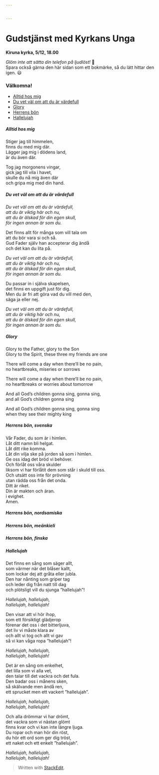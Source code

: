 ```yaml
---


---
```


<h1 id="gudstjänst-med-kyrkans-unga">Gudstjänst med Kyrkans Unga</h1>
<p><strong>Kiruna kyrka, 5/12, 18.00</strong></p>
<p><em>Glöm inte att sätta din telefon på ljudlöst!</em> 🤫<br>
Spara också gärna den här sidan som ett bokmärke, så du lätt hittar den igen. 😃</p>
<h3 id="välkomna">Välkomna!</h3>
<ul>
<li><a href="#alltid-hos-mig">Alltid hos mig</a></li>
<li><a href="#du-vet-v%C3%A4l-om-att-du-%C3%A4r-v%C3%A4rdefull">Du vet väl om att du är värdefull</a></li>
<li><a href="#glory">Glory</a></li>
<li><a href="#herrens-b%C3%B6n">Herrens bön</a></li>
<li><a href="#hallelujah">Hallelujah</a></li>
</ul>
<h5 id="alltid-hos-mig">Alltid hos mig</h5>
<p>Stiger jag till himmelen,<br>
finns du med mig där.<br>
Lägger jag mig i dödens land,<br>
är du även där.</p>
<p>Tog jag morgonens vingar,<br>
gick jag till vila i havet,<br>
skulle du nå mig även där<br>
och gripa mig med din hand.</p>
<h5 id="du-vet-väl-om-att-du-är-värdefull">Du vet väl om att du är värdefull</h5>
<p><em>Du vet väl om att du är värdefull,</em><br>
<em>att du är viktig här och nu,</em><br>
<em>att du är älskad för din egen skull,</em><br>
<em>för ingen annan är som du.</em></p>
<p>Det finns allt för många som vill tala om<br>
att du bör vara si och så.<br>
Gud Fader själv han accepterar dig ändå<br>
och det kan du lita på.</p>
<p><em>Du vet väl om att du är värdefull,</em><br>
<em>att du är viktig här och nu,</em><br>
<em>att du är älskad för din egen skull,</em><br>
<em>för ingen annan är som du.</em></p>
<p>Du passar in i själva skapelsen,<br>
det finns en uppgift just för dig.<br>
Men du är fri att göra vad du vill med den,<br>
säga ja eller nej.</p>
<p><em>Du vet väl om att du är värdefull,</em><br>
<em>att du är viktig här och nu,</em><br>
<em>att du är älskad för din egen skull,</em><br>
<em>för ingen annan är som du.</em></p>
<h5 id="glory">Glory</h5>
<p>Glory to the Father, glory to the Son<br>
Glory to the Spirit, these three my friends are one</p>
<p>There will come a day when there’ll be no pain,<br>
no heartbreaks, miseries or sorrows</p>
<p>There will come a day when there’ll be no pain,<br>
no heartbreaks or worries about tomorrow</p>
<p>And all God’s children gonna sing, gonna sing,<br>
and all God’s children gonna sing</p>
<p>And all God’s children gonna sing, gonna sing<br>
when they see their mighty king</p>
<h5 id="herrens-bön-svenska">Herrens bön, svenska</h5>
<p>Vår Fader, du som är i himlen.<br>
Låt ditt namn bli helgat.<br>
Låt ditt rike komma.<br>
Låt din vilja ske på jorden så som i himlen.<br>
Ge oss idag det bröd vi behöver.<br>
Och förlåt oss våra skulder<br>
liksom vi har förlåtit dem som står i skuld till oss.<br>
Och utsätt oss inte för prövning<br>
utan rädda oss från det onda.<br>
Ditt är riket.<br>
Din är makten och äran.<br>
i evighet.<br>
Amen.</p>
<h5 id="herrens-bön-nordsamiska">Herrens bön, nordsamiska</h5>
<h5 id="herrens-bön-meänkieli">Herrens bön, meänkieli</h5>
<h5 id="herrens-bön-finska">Herrens bön, finska</h5>
<h5 id="hallelujah">Hallelujah</h5>
<p>Det finns en sång som säger allt,<br>
som värmer när det blåser kallt,<br>
som lockar dej att gråta eller jubla.<br>
Den har nånting som griper tag<br>
och leder dig från natt till dag<br>
och plötsligt vill du sjunga ”hallelujah”!</p>
<p><em>Hallelujah, hallelujah,</em><br>
<em>hallelujah, hallelujah!</em></p>
<p>Den visar att vi hör ihop,<br>
som ett försiktigt glädjerop<br>
förenar det oss i det bitterljuva,<br>
det liv vi måste klara av<br>
och allt vi tog och allt vi gav<br>
så vi kan våga ropa ”hallelujah”!</p>
<p><em>Hallelujah, hallelujah,</em><br>
<em>hallelujah, hallelujah!</em></p>
<p>Det är en sång om enkelhet,<br>
det lilla som vi alla vet,<br>
den talar till det vackra och det fula.<br>
Den badar oss i månens sken,<br>
så skälvande men ändå ren,<br>
ett sprucket men ett vackert ”hallelujah”.</p>
<p><em>Hallelujah, hallelujah,</em><br>
<em>hallelujah, hallelujah!</em></p>
<p>Och alla drömmar vi har drömt,<br>
det vackra som vi nästan glömt<br>
finns kvar och vi kan inte längre ljuga.<br>
Du ropar och man hör din röst,<br>
du hör ett ord som ger dig tröst,<br>
ett naket och ett enkelt ”hallelujah”.</p>
<p><em>Hallelujah, hallelujah,</em><br>
<em>hallelujah, hallelujah!</em></p>
<blockquote>
<p>Written with <a href="https://stackedit.io/">StackEdit</a>.</p>
</blockquote>

